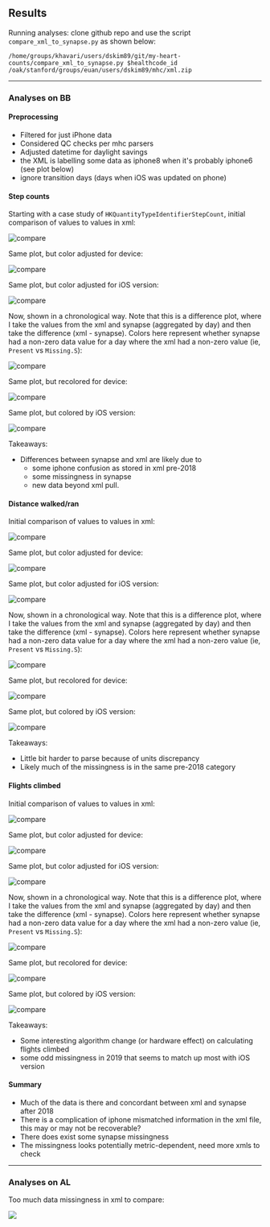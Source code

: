 ## Results


Running analyses: clone github repo and use the script `compare_xml_to_synapse.py` as shown below:

```
/home/groups/khavari/users/dskim89/git/my-heart-counts/compare_xml_to_synapse.py $healthcode_id /oak/stanford/groups/euan/users/dskim89/mhc/xml.zip
```

---

### Analyses on BB

#### Preprocessing

- Filtered for just iPhone data
- Considered QC checks per mhc parsers
- Adjusted datetime for daylight savings
- the XML is labelling some data as iphone8 when it's probably iphone6 (see plot below)
- ignore transition days (days when iOS was updated on phone)

#### Step counts

Starting with a case study of `HKQuantityTypeIdentifierStepCount`, initial comparison of values to values in xml:

![compare](compare.-7tzqFrFEohYxCtg9zEfVPk5.HKQuantityTypeIdentifierStepCount.vals.png)

Same plot, but color adjusted for device:

![compare](compare.-7tzqFrFEohYxCtg9zEfVPk5.HKQuantityTypeIdentifierStepCount.vals.BY_DEVICE.png)

Same plot, but color adjusted for iOS version:

![compare](compare.-7tzqFrFEohYxCtg9zEfVPk5.HKQuantityTypeIdentifierStepCount.vals.BY_VERSION.png)

Now, shown in a chronological way. Note that this is a difference plot, where I take the values from the xml and synapse (aggregated by day) and then take the difference (xml - synapse). Colors here represent whether synapse had a non-zero data value for a day where the xml had a non-zero value (ie, `Present` vs `Missing.S`):

![compare](compare.-7tzqFrFEohYxCtg9zEfVPk5.HKQuantityTypeIdentifierStepCount.chronological.DIFF.png)

Same plot, but recolored for device:

![compare](compare.-7tzqFrFEohYxCtg9zEfVPk5.HKQuantityTypeIdentifierStepCount.chronological.DIFF.BY_DEVICE.png)

Same plot, but colored by iOS version:

![compare](compare.-7tzqFrFEohYxCtg9zEfVPk5.HKQuantityTypeIdentifierStepCount.chronological.DIFF.BY_VERSION.png)

Takeaways:

- Differences between synapse and xml are likely due to
  - some iphone confusion as stored in xml pre-2018
  - some missingness in synapse
  - new data beyond xml pull.

#### Distance walked/ran

Initial comparison of values to values in xml:

![compare](compare.-7tzqFrFEohYxCtg9zEfVPk5.HKQuantityTypeIdentifierDistanceWalkingRunning.vals.png)

Same plot, but color adjusted for device:

![compare](compare.-7tzqFrFEohYxCtg9zEfVPk5.HKQuantityTypeIdentifierDistanceWalkingRunning.vals.BY_DEVICE.png)

Same plot, but color adjusted for iOS version:

![compare](compare.-7tzqFrFEohYxCtg9zEfVPk5.HKQuantityTypeIdentifierDistanceWalkingRunning.vals.BY_VERSION.png)

Now, shown in a chronological way. Note that this is a difference plot, where I take the values from the xml and synapse (aggregated by day) and then take the difference (xml - synapse). Colors here represent whether synapse had a non-zero data value for a day where the xml had a non-zero value (ie, `Present` vs `Missing.S`):

![compare](compare.-7tzqFrFEohYxCtg9zEfVPk5.HKQuantityTypeIdentifierDistanceWalkingRunning.chronological.DIFF.png)

Same plot, but recolored for device:

![compare](compare.-7tzqFrFEohYxCtg9zEfVPk5.HKQuantityTypeIdentifierDistanceWalkingRunning.chronological.DIFF.BY_DEVICE.png)

Same plot, but colored by iOS version:

![compare](compare.-7tzqFrFEohYxCtg9zEfVPk5.HKQuantityTypeIdentifierDistanceWalkingRunning.chronological.DIFF.BY_VERSION.png)

Takeaways:

- Little bit harder to parse because of units discrepancy
- Likely much of the missingness is in the same pre-2018 category


#### Flights climbed

Initial comparison of values to values in xml:

![compare](compare.-7tzqFrFEohYxCtg9zEfVPk5.HKQuantityTypeIdentifierFlightsClimbed.vals.png)

Same plot, but color adjusted for device:

![compare](compare.-7tzqFrFEohYxCtg9zEfVPk5.HKQuantityTypeIdentifierFlightsClimbed.vals.BY_DEVICE.png)

Same plot, but color adjusted for iOS version:

![compare](compare.-7tzqFrFEohYxCtg9zEfVPk5.HKQuantityTypeIdentifierFlightsClimbed.vals.BY_VERSION.png)

Now, shown in a chronological way. Note that this is a difference plot, where I take the values from the xml and synapse (aggregated by day) and then take the difference (xml - synapse). Colors here represent whether synapse had a non-zero data value for a day where the xml had a non-zero value (ie, `Present` vs `Missing.S`):

![compare](compare.-7tzqFrFEohYxCtg9zEfVPk5.HKQuantityTypeIdentifierFlightsClimbed.chronological.DIFF.png)

Same plot, but recolored for device:

![compare](compare.-7tzqFrFEohYxCtg9zEfVPk5.HKQuantityTypeIdentifierFlightsClimbed.chronological.DIFF.BY_DEVICE.png)

Same plot, but colored by iOS version:

![compare](compare.-7tzqFrFEohYxCtg9zEfVPk5.HKQuantityTypeIdentifierFlightsClimbed.chronological.DIFF.BY_VERSION.png)

Takeaways:

- Some interesting algorithm change (or hardware effect) on calculating flights climbed
- some odd missingness in 2019 that seems to match up most with iOS version

#### Summary

- Much of the data is there and concordant between xml and synapse after 2018
- There is a complication of iphone mismatched information in the xml file, this may or may not be recoverable?
- There does exist some synapse missingness
- The missingness looks potentially metric-dependent, need more xmls to check

---

### Analyses on AL


Too much data missingness in xml to compare:

![](compare.AC-2CpZ49FF1IEli-gIrLLrV.HKQuantityTypeIdentifierStepCount.chronological.DIFF.png)